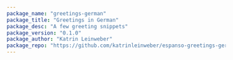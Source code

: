 ```yaml
---
package_name: "greetings-german"
package_title: "Greetings in German"
package_desc: "A few greeting snippets"
package_version: "0.1.0"
package_author: "Katrin Leinweber"
package_repo: "https://github.com/katrinleinweber/espanso-greetings-german"
---
```

